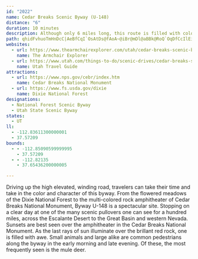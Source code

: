 ```yaml
---
id: "2022"
name: Cedar Breaks Scenic Byway (U-148)
distance: "6"
duration: 10 minutes
description: Although only 6 miles long, this route is filled with color, from the flowered meadows of the Dixie National Forest to the multi-colored rock amphitheatres of Cedar Breaks National Monument.
path: qhidFvhuoTmHnDcC|AeBfCqI`OsAtDs@fAoA~@iBr@mDl@aBBk@RoQ`OqDfCcIlEiAXyCb@sPfFiEt@}z@fGe[pBmENsAa@e@{@SwAn@ol@QgBcAyCgEmGkDwD_DsAwImBiEsBmBsDoBuMSiEKeFIaAc@eCyAwCu@{@cAm@wJaEkDqAu@Qm@D{BvAy@ZyA?iAUqEyBeB]}FGkAq@g@aBg@yF_AgF[mGm@eBq@[w@Oy@NqGlG{@|Aq@jBeCfK_AxAsApAqDfC_FfDqF`DoC\sAKoAc@iA{@q@mA[mAOkA?sKCuAQ}@yEaNeB{Du@sAyAaA_A_@sDIuKHsF]uIp@_ASyAy@cBq@a@Gk@L}EdCwYQc@Dk@ZU\[p@wAtF_A~Ag@ZeA^m@B_Hy@}@LUJ}DbFyBxB
websites:
  - url: https://www.thearmchairexplorer.com/utah/cedar-breaks-scenic-byway.php
    name: The Armchair Explorer
  - url: https://www.utah.com/things-to-do/scenic-drives/cedar-breaks-scenic-drive/
    name: Utah Travel Guide
attractions:
  - url: https://www.nps.gov/cebr/index.htm
    name: Cedar Breaks National Monument
  - url: https://www.fs.usda.gov/dixie
    name: Dixie National Forest
designations:
  - National Forest Scenic Byway
  - Utah State Scenic Byway
states:
  - UT
ll:
  - -112.83611300000001
  - 37.57209
bounds:
  - - -112.85090599999995
    - 37.57209
  - - -112.82135
    - 37.65436200000005

---
```


Driving up the high elevated, winding road, travelers can take their time and take in the color and character of this byway. From the flowered meadows of the Dixie National Forest to the multi-colored rock amphitheater of Cedar Breaks National Monument, Byway U-148 is a spectacular site. Stopping on a clear day at one of the many scenic pullovers one can see for a hundred miles, across the Escalante Desert to the Great Basin and western Nevada. Sunsets are best seen over the amphitheater in the Cedar Breaks National Monument. As the last rays of sun illuminate over the brillant red rock, one is filled with awe. Small animals and large alike are common pedestrians along the byway in the early morning and late evening. Of these, the most frequently seen is the mule deer.
